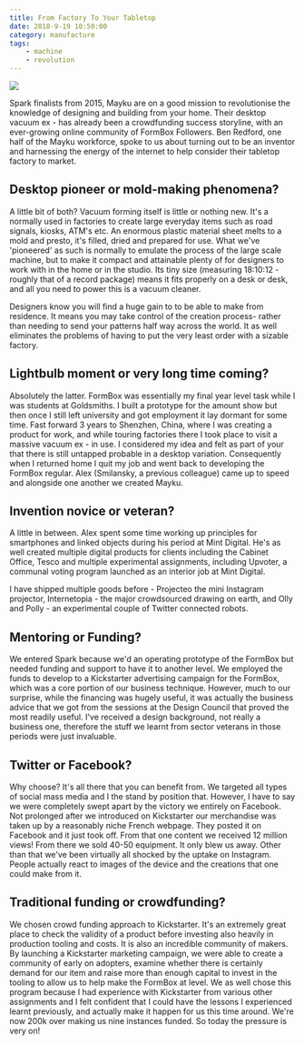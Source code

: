 ```yaml
---
title: From Factory To Your Tabletop
date: 2018-9-19 10:50:00
category: manufacture
tags:
	- machine
	- revolution
---
```


![](/images/2.jpg)

Spark finalists from 2015, Mayku are on a good mission to revolutionise the knowledge of designing and building from your home. Their desktop vacuum ex - has already been a crowdfunding success storyline, with an ever-growing online community of FormBox Followers. Ben Redford, one half of the Mayku workforce, spoke to us about turning out to be an inventor and harnessing the energy of the internet to help consider their tabletop factory to market.

<!-- more -->

## Desktop pioneer or mold-making phenomena? 

A little bit of both? Vacuum forming itself is little or nothing new. It's a normally used in  factories to create large everyday items such as road signals, kiosks, ATM's etc. An enormous plastic material sheet melts to a mold and presto, it's filled, dried and prepared for use. What we've 'pioneered' as such is normally to emulate the process of the large scale machine, but to make it compact and attainable plenty of for designers to work with in the home or in the studio. Its tiny size (measuring 18:10:12  - roughly that of a record package) means it fits properly on a desk or desk, and all you need to power this is a vacuum cleaner.

Designers know you will find a huge gain to to be able to make from residence. It means you may take control of the creation process- rather than needing to send your patterns half way across the world. It as well eliminates the problems of having to put the very least order with a sizable factory. 

## Lightbulb moment or very long time coming?

Absolutely the latter. FormBox was essentially my final year level task while I was students at Goldsmiths. I built a prototype for the amount show but then once I still left university and got employment it lay dormant for some time. Fast forward 3 years to Shenzhen, China, where I was creating a product for work, and while touring factories there I took place to visit a massive vacuum ex - in use. I considered my idea and felt as part of your that there is still untapped probable in a desktop variation. Consequently when I returned home I quit my job and went back to developing the FormBox regular. Alex (Smilansky, a previous colleague) came up to speed and alongside one another we created Mayku.  

## Invention novice or veteran?

A little in between. Alex spent some time working up principles for smartphones and linked objects during his period at Mint Digital.  He's as well created multiple digital products for clients including the Cabinet Office, Tesco and multiple experimental assignments, including Upvoter, a communal voting program launched as an interior job at Mint Digital.

I have shipped multiple goods before - Projecteo the mini Instagram projector, Internetopia - the major crowdsourced drawing on earth, and Olly and Polly - an experimental couple of Twitter connected robots.

## Mentoring or Funding?

We entered Spark because we'd an operating prototype of the FormBox but needed funding and support to have it to another level. We employed the funds to develop to a Kickstarter advertising campaign for the FormBox, which was a core portion of our business technique. However, much to our surprise, while the financing was hugely useful, it was actually the business advice that we got from the sessions at the Design Council that proved the most readily useful.  I've received a design background, not really a business one, therefore the stuff we learnt from sector veterans in those periods were just invaluable.  

## Twitter or Facebook?

Why choose? It's all there that you can benefit from. We targeted all types of social mass media and I the stand by position that. However, I have to say we were completely swept apart by the victory we entirely on Facebook. Not prolonged after we introduced on Kickstarter our merchandise was taken up by a reasonably niche French webpage. They posted it on Facebook and it just took off. From that one content we received 12 million views! From there we sold 40-50 equipment. It only blew us away. Other than that we've been virtually all shocked by the uptake on Instagram. People actually react to images of the device and the creations that one could make from it.  

## Traditional funding or crowdfunding?  

We chosen crowd funding approach to Kickstarter. It's an extremely great place to check the validity of a product before investing also heavily in production tooling and costs. It is also an incredible community of makers. By launching a Kickstarter marketing campaign, we were able to create a community of early on adopters, examine whether there is certainly demand for our item and  raise more than enough capital to invest in the tooling to allow us to help make the FormBox at level. We as well chose this program because I had experience with Kickstarter from various other assignments and I  felt confident that I could have the lessons I experienced learnt previously, and actually make it happen for us this time around. We're now 200k over making us nine instances funded. So today the pressure is very on!